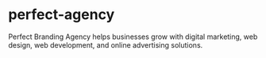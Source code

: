 # perfect-agency
Perfect Branding Agency helps businesses grow with digital marketing, web design, web development, and online advertising solutions.
